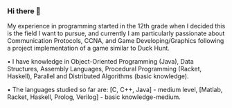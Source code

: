 ### Hi there 👋
My experience in programming started in the 12th grade when I decided this is the field I want to pursue, and currently I am particularly passionate about Communication Protocols, CCNA, and Game Developing/Graphics following a project implementation of a game similar to Duck Hunt.


• I have knowledge in Object-Oriented Programming (Java), Data Structures, Assembly Languages, Procedural Programming (Racket, Haskell), Parallel and Distributed Algorithms (basic knowledge).


• The languages studied so far are: [C, C++, Java] - medium level, [Matlab, Racket, Haskell, Prolog, Verilog] - basic knowledge-medium.
